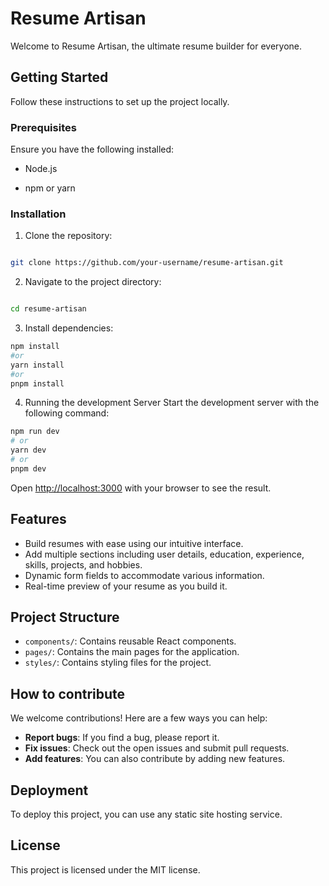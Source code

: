 
#  Resume Artisan

Welcome to Resume Artisan, the ultimate resume builder for everyone.

##  Getting Started

  

Follow these instructions to set up the project locally.

  

###  Prerequisites

Ensure you have the following installed:

  

- Node.js

- npm or yarn

  

###  Installation

  

1. Clone the repository:

  

```bash

git clone https://github.com/your-username/resume-artisan.git

```

  

2. Navigate to the project directory:
```bash

cd resume-artisan

```
3. Install dependencies:
``` bash
npm install
#or
yarn install
#or
pnpm install
```
4. Running the development Server
Start the development server with the following command:
```bash
npm run dev
# or
yarn dev
# or
pnpm dev
```
Open [http://localhost:3000](http://localhost:3000) with your browser to see the result.

 ## Features
-   Build resumes with ease using our intuitive interface.
-   Add multiple sections including user details, education, experience, skills, projects, and hobbies.
-   Dynamic form fields to accommodate various information.
-   Real-time preview of your resume as you build it.

 ## Project Structure

-   `components/`: Contains reusable React components.
-   `pages/`: Contains the main pages for the application.
-   `styles/`: Contains styling files for the project.

## How to contribute
We welcome contributions! Here are a few ways you can help:
  - **Report bugs**: If you find a bug, please report it.
   -  **Fix issues**: Check out the open issues and submit pull requests.
- **Add features**: You can also contribute by adding new features.

## Deployment
To deploy this project, you can use any static site hosting service.
 
## License
This project is licensed under the MIT license. 
  
